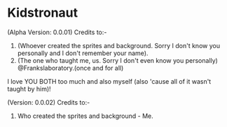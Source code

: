 # Kidstronaut
(Alpha Version: 0.0.01)
Credits to:- 
 1. (Whoever created the sprites and background. Sorry I don't know you personally and I don't remember your name).
 2. (The one who taught me, us. Sorry I don't even know you personally) @Frankslaboratory.(once and for all)

I love YOU BOTH too much and also myself (also 'cause all of it wasn't taught by him)!

(Version: 0.0.02)
Credits to:- 
 1. Who created the sprites and background - Me.
